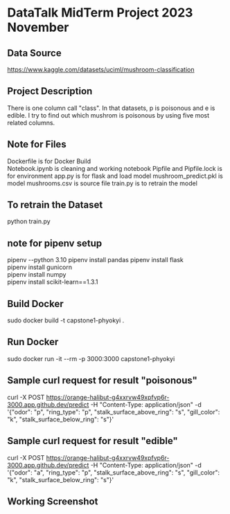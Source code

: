 # DataTalk MidTerm Project 2023 November


## Data Source
https://www.kaggle.com/datasets/uciml/mushroom-classification


## Project Description
There is one column call "class". In that datasets, p is poisonous and e is edible. I try to find out which mushrom is poisonous by using five most related columns.


## Note for Files

Dockerfile is for Docker Build  
Notebook.ipynb is cleaning and working notebook
Pipfile and Pipfile.lock is for environment
app.py is for flask and load model
mushroom_predict.pkl is model
mushrooms.csv is source file
train.py is to retrain the model

## To retrain the Dataset
python train.py

## note for pipenv setup

pipenv --python 3.10
pipenv install pandas
pipenv install flask  
pipenv install gunicorn  
pipenv install numpy  
pipenv install scikit-learn==1.3.1  

## Build Docker

sudo docker build -t capstone1-phyokyi .

## Run Docker

sudo docker run -it --rm -p 3000:3000 capstone1-phyokyi

## Sample curl request for result "poisonous"
curl -X POST https://orange-halibut-g4xxrvw49xpfvp6r-3000.app.github.dev/predict -H "Content-Type: application/json" -d '{"odor": "p", "ring_type": "p", "stalk_surface_above_ring": "s", "gill_color": "k", "stalk_surface_below_ring": "s"}'

## Sample curl request for result "edible"
curl -X POST https://orange-halibut-g4xxrvw49xpfvp6r-3000.app.github.dev/predict -H "Content-Type: application/json" -d '{"odor": "a", "ring_type": "p", "stalk_surface_above_ring": "s", "gill_color": "k", "stalk_surface_below_ring": "s"}'

## Working Screenshot

